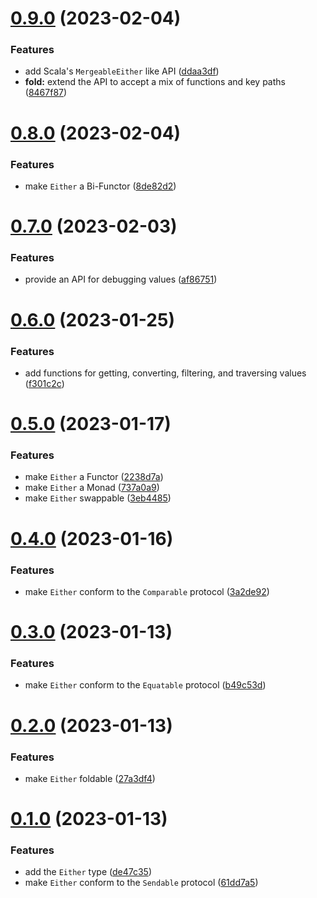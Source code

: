 # [0.9.0](https://github.com/EmilioOjeda/Either/compare/0.8.0...0.9.0) (2023-02-04)


### Features

* add Scala's `MergeableEither` like API ([ddaa3df](https://github.com/EmilioOjeda/Either/commit/ddaa3df8a521d412fa315faed2ee0eed14e44db9))
* **fold:** extend the API to accept a mix of functions and key paths ([8467f87](https://github.com/EmilioOjeda/Either/commit/8467f87319173bfe350cf58fd77f1f764625d5ff))



# [0.8.0](https://github.com/EmilioOjeda/Either/compare/0.7.0...0.8.0) (2023-02-04)


### Features

* make `Either` a Bi-Functor ([8de82d2](https://github.com/EmilioOjeda/Either/commit/8de82d2d567a1cc22fcc216fc5f8bddef530f639))



# [0.7.0](https://github.com/EmilioOjeda/Either/compare/0.6.0...0.7.0) (2023-02-03)


### Features

* provide an API for debugging values ([af86751](https://github.com/EmilioOjeda/Either/commit/af867516e84fdae43e4390d4bb4695602d2d71ba))



# [0.6.0](https://github.com/EmilioOjeda/Either/compare/0.5.0...0.6.0) (2023-01-25)


### Features

* add functions for getting, converting, filtering, and traversing values ([f301c2c](https://github.com/EmilioOjeda/Either/commit/f301c2c44b291c4011289de17c271ad5ad212809))



# [0.5.0](https://github.com/EmilioOjeda/Either/compare/0.4.0...0.5.0) (2023-01-17)


### Features

* make `Either` a Functor ([2238d7a](https://github.com/EmilioOjeda/Either/commit/2238d7a6ff85426f60e2e0c10be99d486e55eb3f))
* make `Either` a Monad ([737a0a9](https://github.com/EmilioOjeda/Either/commit/737a0a91e1bf62473870e7459554a6ea31f5cff0))
* make `Either` swappable ([3eb4485](https://github.com/EmilioOjeda/Either/commit/3eb44859cb15741ddadceb5551c87aa25008361b))



# [0.4.0](https://github.com/EmilioOjeda/Either/compare/0.3.0...0.4.0) (2023-01-16)


### Features

* make `Either` conform to the `Comparable` protocol ([3a2de92](https://github.com/EmilioOjeda/Either/commit/3a2de92e0f1e8b4b60351bcebd6f8632a8d2341f))



# [0.3.0](https://github.com/EmilioOjeda/Either/compare/0.2.0...0.3.0) (2023-01-13)


### Features

* make `Either` conform to the `Equatable` protocol ([b49c53d](https://github.com/EmilioOjeda/Either/commit/b49c53dc37e3fdc4ddee6ad6829cc2b2dde7fcec))



# [0.2.0](https://github.com/EmilioOjeda/Either/compare/0.1.0...0.2.0) (2023-01-13)


### Features

* make `Either` foldable ([27a3df4](https://github.com/EmilioOjeda/Either/commit/27a3df40c8f24dc4f58ae174a55f8291527286db))



# [0.1.0](https://github.com/EmilioOjeda/Either/compare/de47c35514aba843c928a37156b4f4a06c218e22...0.1.0) (2023-01-13)


### Features

* add the `Either` type ([de47c35](https://github.com/EmilioOjeda/Either/commit/de47c35514aba843c928a37156b4f4a06c218e22))
* make `Either` conform to the `Sendable` protocol ([61dd7a5](https://github.com/EmilioOjeda/Either/commit/61dd7a512edc4a57873713d5d6bbe1ed01c6425c))



